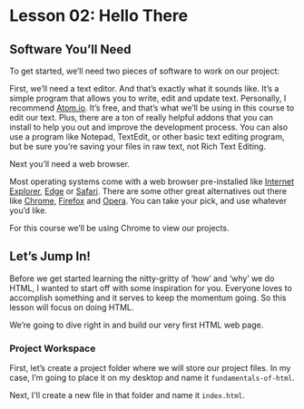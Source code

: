 # Lesson 02: Hello There

## Software You’ll Need
To get started, we’ll need two pieces of software to work on our project:

First, we’ll need a text editor. And that’s exactly what it sounds like. It’s a simple program that allows you to write, edit and update text. Personally, I recommend [Atom.io](https://atom.io/). It’s free, and that’s what we’ll be using in this course to edit our text. Plus, there are a ton of really helpful addons that you can install to help you out and improve the development process. You can also use a program like Notepad, TextEdit, or other basic text editing program, but be sure you’re saving your files in raw text, not Rich Text Editing.

Next you’ll need a web browser. 

Most operating systems come with a web browser pre-installed like [Internet Explorer](http://windows.microsoft.com/en-US/internet-explorer/download-ie), [Edge](https://www.microsoft.com/en-us/windows/microsoft-edge) or [Safari](http://www.apple.com/safari/). There are some other great alternatives out there like [Chrome](https://www.google.com/chrome/index.html), [Firefox](https://www.mozilla.org/en-US/firefox/new/) and [Opera](http://www.opera.com/). You can take your pick, and use whatever you’d like.

For this course we’ll be using Chrome to view our projects.

## Let’s Jump In!
Before we get started learning the nitty-gritty of ‘how’ and ‘why’ we do HTML, I wanted to start off with some inspiration for you. Everyone loves to accomplish something and it serves to keep the momentum going. So this lesson will focus on doing HTML.

We’re going to dive right in and build our very first HTML web page.

### Project Workspace
First, let’s create a project folder where we will store our project files. In my case, I’m going to place it on my desktop and name it `fundamentals-of-html`.

Next, I'll create a new file in that folder and name it `index.html`.
